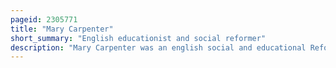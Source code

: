 ```yaml
---
pageid: 2305771
title: "Mary Carpenter"
short_summary: "English educationist and social reformer"
description: "Mary Carpenter was an english social and educational Reformer. The Daughter of a unitarian Minister, she founded a ragged School and Reformatories, bringing previously unavailable educational Opportunities to poor Children and young Offenders in Bristol."
---
```

